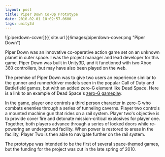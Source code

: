 ```yaml
---
layout: post
title: Piper Down Co-Op Prototype
date: 2010-02-01 18:02:57-0600
tags: unity3d
---
```


![piperdown-cover]({{ site.url }}/images/piperdown-cover.png "Piper Down")

Piper Down was an innovative co-operative action game set on an unknown planet in outer space. I was the project manager and lead developer for this game. Piper Down was built in Unity3D, and it functioned with two Xbox 360 controllers, but may have also been played on the web.

The premise of Piper Down was to give two users an experience similar to the gunner and runner/driver models seen in the popular Call of Duty and Battlefield games, but with an added zero-G element like Dead Space. Here is a link to an example of Dead Space's [zero-G gameplay](https://www.youtube.com/watch?v=pdk9PsOqbdQ).

In the game, player one controls a third person character in zero-G who combats enemies through a series of tunneling caverns. Player two controls a mounted machine gun that rides on a rail system. Player two's objective is to provide cover fire and detonate mission-critical explosives for player one. Together, both players advance through a series of locked doors while re-powering an underground facility. When power is restored to areas in the facility, Player Two is then able to navigate further on the rail system.

The prototype was intended to be the first of several space-themed games, but the funding for the project was cut in the late spring of 2010.

<div class="video-wrapper">
	<iframe width="640" height="360" src="https://www.youtube.com/embed/7HQzj_HhdQI" frameborder="0" allowfullscreen></iframe>
</div>
